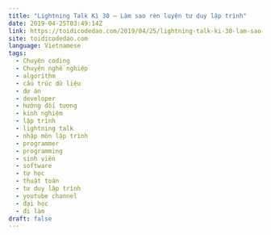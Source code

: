 ```yaml
---
title: "Lightning Talk Kì 30 – Làm sao rèn luyện tư duy lập trình"
date: 2019-04-25T03:49:14Z
link: https://toidicodedao.com/2019/04/25/lightning-talk-ki-30-lam-sao-ren-luyen-tu-duy-lap-trinh/
site: toidicodedao.com
language: Vietnamese
tags:
  - Chuyện coding
  - Chuyện nghề nghiệp
  - algorithm
  - cấu trúc dữ liệu
  - dự án
  - developer
  - hướng đối tượng
  - kinh nghiệm
  - lập trình
  - lightning talk
  - nhập môn lập trình
  - programmer
  - programming
  - sinh viên
  - software
  - tự học
  - thuật toán
  - tư duy lập trình
  - youtube channel
  - đại học
  - đi làm
draft: false
---
```

